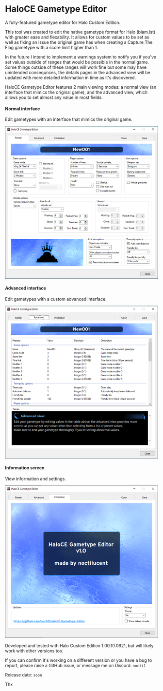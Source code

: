# HaloCE Gametype Editor
A fully-featured gametype editor for Halo Custom Edition.

This tool was created to edit the native gametype format for Halo (blam.lst) with greater ease and flexability.
It allows for custom values to be set as well as fixing an issue the original game has when creating a Capture The Flag gametype with a score limit higher than 1.

In the future I intend to implement a warnings system to notify you if you've set values outside of ranges that would be possible in the normal game.
Some things outside of these ranges will work fine but some may have unintended consequnces, the details pages in the advanced view will be updated with more detailed information in time as it's discovered.

HaloCE Gametype Editor features 2 main viewing modes: a normal view (an interface that mimics the original game), and the advanced view, which allows you to set almost any value in most fields. 

#### Normal interface
Edit gametypes with an interface that mimics the original game.

![HaloCE Gametype Editor (Normal)](assets/interface_normal.png)


#### Advanced interface
Edit gametypes with a custom advanced interface.

![HaloCE Gametype Editor (Advanced)](assets/interface_advanced.png)


#### Information screen
View information and settings.

![HaloCE Gametype Editor (Information)](assets/interface_information.png)


Developed and tested with Halo Custom Edition 1.00.10.0621, but will likely work with other versions too.

If you can confirm it's working on a different version or you have a bug to report, please raise a GitHub issue, or message me on Discord: `nocti1`

Release date: `soon`

Thx
